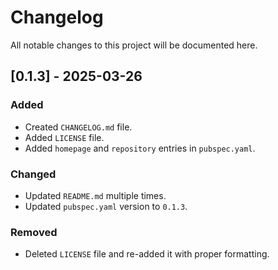 # Changelog

All notable changes to this project will be documented here.

## [0.1.3] - 2025-03-26
### Added
- Created `CHANGELOG.md` file.
- Added `LICENSE` file.
- Added `homepage` and `repository` entries in `pubspec.yaml`.

### Changed
- Updated `README.md` multiple times.
- Updated `pubspec.yaml` version to `0.1.3`.

### Removed
- Deleted `LICENSE` file and re-added it with proper formatting.

